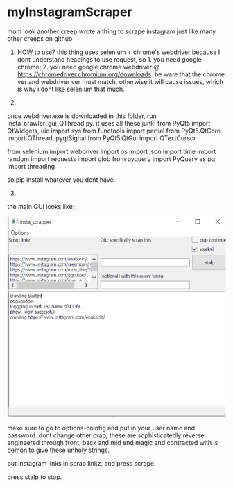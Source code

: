 # myInstagramScraper
mom look another creep wrote a thing to scrape instagram just like many other creeps on github

1. HOW to use?
this thing uses selenium + chrome's webdriver because I dont understand headings to use request, so 1. you need google chrome; 2. you need google chrome webdriver @ https://chromedriver.chromium.org/downloads. be ware that the chrome ver and webdriver ver must match, otherwise it will cause issues, which is why i dont like selenium that much.

2. 
once  webdriver.exe is downloaded in this folder, run insta_crawler_gui_QThread.py. it uses all these junk:
from PyQt5 import QtWidgets, uic
import sys
from functools import partial
from PyQt5.QtCore import QThread, pyqtSignal
from PyQt5.QtGui import QTextCursor

from selenium import webdriver
import os
import json
import time
import random
import requests
import glob
from pyquery import PyQuery as pq
import threading

so pip install whatever you dont have.

3.
the main GUI looks like:


![Chungus](https://github.com/syw784/myInstagramScraper/raw/main/lol/1.PNG)

make sure to go to options-coinfig and put in your user name and password. dont change other crap, these are sophisticatedly reverse engineered through front, back and mid end magic and contracted with js demon to give these unholy strings.

put instagram links in scrap linkz, and press scrape.

press stalp to stop.

